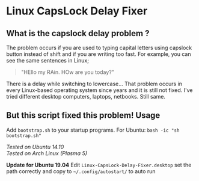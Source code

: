 # Linux CapsLock Delay Fixer

**What is the capslock delay problem ?**
----------------------------------------
The problem occurs if you are used to typing capital letters using capslock button instead of shift and if you are writing too fast.
For example, you can see the same sentences in Linux;

> "HEllo my RAin. HOw are you today?"

There is a delay while switching to lowercase...
That problem occurs in every Linux-based operating system since years and it is still not fixed. I've tried different desktop computers, laptops, netbooks. Still same.

**But this script fixed this problem!**
**Usage**
-----
Add `bootstrap.sh` to your startup programs.
For Ubuntu:  `bash -ic "sh bootstrap.sh"`


*Tested on Ubuntu 14.10*<br />
*Tested on Arch Linux (Plasma 5)*


**Update for Ubuntu 19.04**
Edit `Linux-CapsLock-Delay-Fixer.desktop` set the path correctly and copy to `~/.config/autostart/` to auto run 
